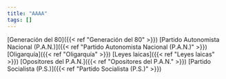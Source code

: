```yaml
---
title: "AAAA"
tags: []
---
```

[Generación del 80]({{< ref "Generación del 80" >}})
[Partido Autonomista Nacional (P.A.N.)]({{< ref "Partido Autonomista Nacional (P.A.N.)" >}})
[Oligarquía]({{< ref "Oligarquía" >}})
[Leyes laicas]({{< ref "Leyes laicas" >}})
[Opositores del P.A.N.]({{< ref "Opositores del P.A.N." >}})
[Partido Socialista (P.S.)]({{< ref "Partido Socialista (P.S.)" >}})